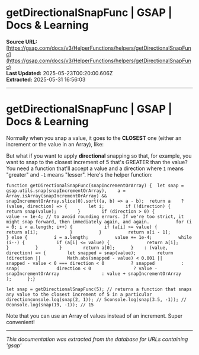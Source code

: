 # getDirectionalSnapFunc | GSAP | Docs & Learning

**Source URL:** [https://gsap.com/docs/v3/HelperFunctions/helpers/getDirectionalSnapFunc](https://gsap.com/docs/v3/HelperFunctions/helpers/getDirectionalSnapFunc)  
**Last Updated:** 2025-05-23T00:20:00.606Z  
**Extracted:** 2025-05-31 16:56:03

---

# getDirectionalSnapFunc | GSAP | Docs & Learning

Normally when you snap a value, it goes to the **CLOSEST** one (either an increment or the value in an Array), like:

But what if you want to apply **directional** snapping so that, for example, you want to snap to the closest increment of 5 that's GREATER than the value? You need a function that'll accept a value and a direction where `1` means "greater" and `-1` means "lesser". Here's the helper function:

```
function getDirectionalSnapFunc(snapIncrementOrArray) {  let snap = gsap.utils.snap(snapIncrementOrArray),    a =      Array.isArray(snapIncrementOrArray) &&      snapIncrementOrArray.slice(0).sort((a, b) => a - b);  return a    ? (value, direction) => {        let i;        if (!direction) {          return snap(value);        }        if (direction > 0) {          value -= 1e-4; // to avoid rounding errors. If we're too strict, it might snap forward, then immediately again, and again.          for (i = 0; i < a.length; i++) {            if (a[i] >= value) {              return a[i];            }          }          return a[i - 1];        } else {          i = a.length;          value += 1e-4;          while (i--) {            if (a[i] <= value) {              return a[i];            }          }        }        return a[0];      }    : (value, direction) => {        let snapped = snap(value);        return !direction ||          Math.abs(snapped - value) < 0.001 ||          snapped - value < 0 === direction < 0          ? snapped          : snap(              direction < 0                ? value - snapIncrementOrArray                : value + snapIncrementOrArray            );      };}
```

```
let snap = getDirectionalSnapFunc(5); // returns a function that snaps any value to the closest increment of 5 in a particular directionconsole.log(snap(2, 1)); // 5console.log(snap(3.5, -1)); // 0console.log(snap(19, -1)); // 15
```

Note that you can use an Array of values instead of an increment. Super convenient!

---

*This documentation was extracted from the database for URLs containing 'gsap'*
